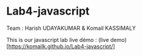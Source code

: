 # Lab4-javascript

Team : Harish UDAYAKUMAR & Komail KASSIMALY

This is our javascript lab live démo : 
(live demo) [https://komailk.github.io/Lab4-javascript/]
